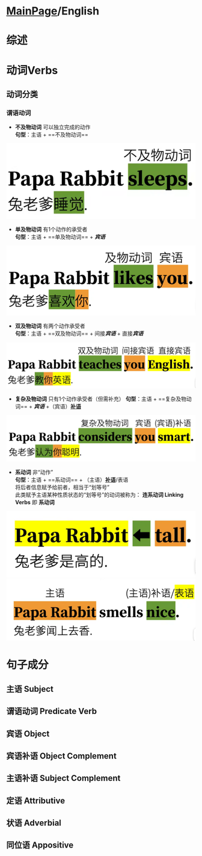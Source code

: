 # [MainPage](../readme.md)/English  

# 综述  



# 动词Verbs  

## 动词分类  

### 谓语动词  

- **不及物动词**
  可以独立完成的动作  
  **句型**：主语 + ==不及物动词==

![Alt text](img/1.png)  

- **单及物动词**
  有1个动作的承受者  
  **句型**：主语 + ==单及物动词== + ***宾语***  

![Alt text](img/2.png)  

- **双及物动词**
  有两个动作承受者  
  **句型**：主语 + ==双及物动词== + 间接***宾语*** + 直接***宾语***  

![Alt text](img/3.png)  

- **复杂及物动词**
  只有1个动作承受者（但需补充）
  **句型**：主语 + ==复杂及物动词== + ***宾语*** +（宾语）<u>**补语**</u>  

![Alt text](img/4.png)  

- **系动词**
  非“动作”  
  **句型**：主语 + ==系动词== + （主语）<u>**补语**</u>/表语  
  将后者信息赋予给前者，相当于“划等号”  
  此类赋予主语某种性质状态的“划等号”的动词被称为： **连系动词 Linking Verbs** 即 **系动词**  

![Alt text](img/5.png)  
![Alt text](img/6.png)  

# 句子成分  

## 主语 Subject

## 谓语动词 Predicate Verb  

## 宾语 Object  

## 宾语补语 Object Complement   

## 主语补语 Subject Complement  

## 定语 Attributive  

## 状语 Adverbial  

## 同位语 Appositive  

